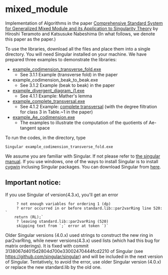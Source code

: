 # mixed_module
Implementation of Algorithms in the paper [Comprehensive Standard System for Generalized Mixed Module and its Application to Singularity Theory](https://www.worldscientific.com/doi/abs/10.1142/S0219498824502219?journalCode=jaa) by Hiroshi Teramoto and Katsusuke Nabeshima (In what follows, we denote this paper as the paper.)

To use the libraries, download all the files and place them into a single directory. You will need Singular installed on your machine. We have prepared three examples to demonstrate the libraries:

* [example_codimension_transverse_fold.exe](https://github.com/hiroshi-teramoto/mixed_module/blob/main/example_codimension_transverse_fold.md)
  - See 3.1.1 Example (transverse fold) in the paper
* example_codimension_beak_to_beak.exe
  - See 3.1.2 Example (beak to beak) in the paper
* [example_divergent_diagram_j1.exe](https://github.com/hiroshi-teramoto/mixed_module/blob/main/example_divergent_diagram_j1.md)
  - See 4.1.1 Example: Mather's lemma
* [example_complete_transversal.exe](https://github.com/hiroshi-teramoto/mixed_module/blob/main/example_complete_transversal.md)
  - See 4.1.2 Example: [complete transversal](https://iopscience.iop.org/article/10.1088/0951-7715/10/1/017) (with the degree filtration for class 3 in Table.~1 in the paper)
* [example_Ae_codimension.exe](https://github.com/hiroshi-teramoto/mixed_module/blob/main/example_Ae_codimension.md)
  - The examples to illustrate the computation of the quotients of Ae-tangent space

To run the codes, in the directory, type 

```
Singular example_codimension_transverse_fold.exe
```

We assume you are familiar with Singular. If not please refer to [the singular manual](https://www.singular.uni-kl.de/Manual/4-3-2/index.htm#SEC_Top). If you use windows, one of the ways to install Singular is to install [cygwin](https://www.cygwin.com/) inclusing Singular packages. You can download Singular from [here](https://www.singular.uni-kl.de/index.php/singular-download.html).

## Important notice:
If you use Singular of version(4.3.x), you'll get an error 
```Singular
     ? not enough variables for ordering 1 (dp)
     ? error occurred in or before standard.lib::par2varRing line 520: `
    return (RL);`
     ? leaving standard.lib::par2varRing (520)
     skipping text from `;` error at token `)`
``` 
Older Singular versions (4.0.x) used strings to construct the new ring in par2varRing, while newer versions(4.3.x) used lists
(which had this bug for matrix orderings). It is fixed with commit 3138067d4015d2804d700e33002470444fcd2210
of Singular (see https://github.com/singular/singular) and will be included in the next version of Singular. Tentatively, to avoid the error, use older Singular version (4.0.x) or replace the new standard.lib by the old one. 
